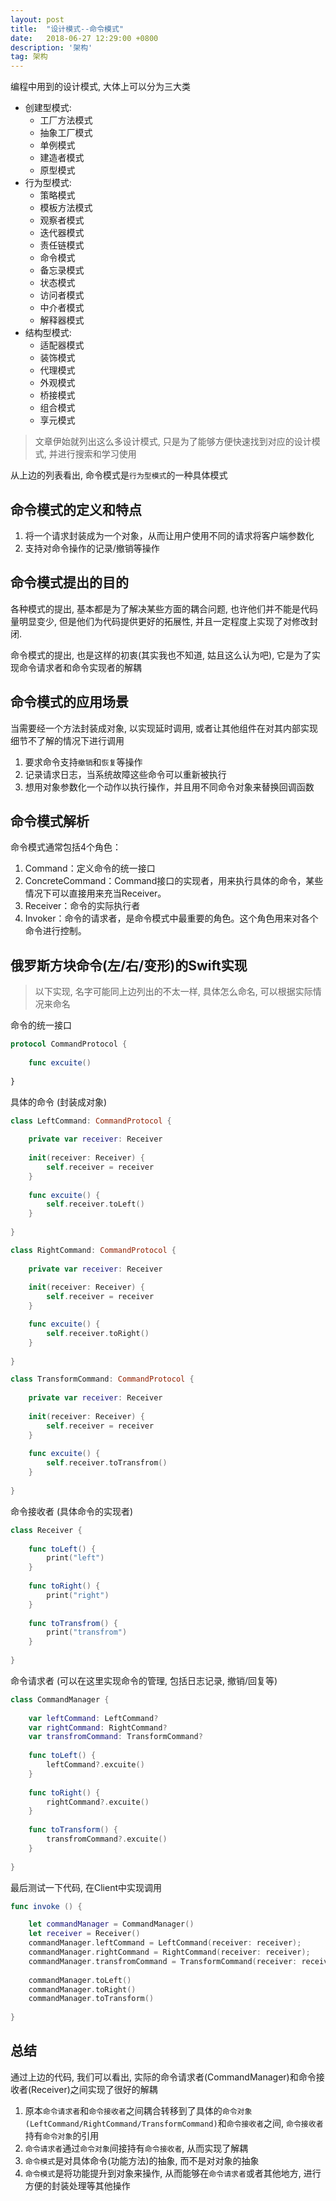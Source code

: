 ```yaml
---
layout: post
title:  "设计模式--命令模式"
date:   2018-06-27 12:29:00 +0800
description: '架构'
tag: 架构
---
```


编程中用到的设计模式, 大体上可以分为三大类

*   创建型模式: 
    *   工厂方法模式
    *   抽象工厂模式
    *   单例模式
    *   建造者模式
    *   原型模式 
*   行为型模式: 
    *   策略模式
    *   模板方法模式
    *   观察者模式
    *   迭代器模式
    *   责任链模式
    *   命令模式
    *   备忘录模式
    *   状态模式
    *   访问者模式
    *   中介者模式
    *   解释器模式
*   结构型模式: 
    *   适配器模式
    *   装饰模式
    *   代理模式
    *   外观模式
    *   桥接模式
    *   组合模式
    *   享元模式

> 文章伊始就列出这么多设计模式, 只是为了能够方便快速找到对应的设计模式, 并进行搜索和学习使用

从上边的列表看出, 命令模式是`行为型模式`的一种具体模式

## 命令模式的定义和特点

1. 将一个请求封装成为一个对象，从而让用户使用不同的请求将客户端参数化
2. 支持对命令操作的记录/撤销等操作

## 命令模式提出的目的

各种模式的提出, 基本都是为了解决某些方面的耦合问题, 也许他们并不能是代码量明显变少, 但是他们为代码提供更好的拓展性, 并且一定程度上实现了对修改封闭.

命令模式的提出, 也是这样的初衷(其实我也不知道, 姑且这么认为吧), 它是为了实现命令请求者和命令实现者的解耦

## 命令模式的应用场景

当需要经一个方法封装成对象, 以实现延时调用, 或者让其他组件在对其内部实现细节不了解的情况下进行调用

1. 要求命令支持`撤销`和`恢复`等操作
2. 记录请求日志，当系统故障这些命令可以重新被执行
3. 想用对象参数化一个动作以执行操作，并且用不同命令对象来替换回调函数

## 命令模式解析

命令模式通常包括4个角色：

1. Command：定义命令的统一接口
2. ConcreteCommand：Command接口的实现者，用来执行具体的命令，某些情况下可以直接用来充当Receiver。
3. Receiver：命令的实际执行者
4. Invoker：命令的请求者，是命令模式中最重要的角色。这个角色用来对各个命令进行控制。

## 俄罗斯方块命令(左/右/变形)的Swift实现

> 以下实现, 名字可能同上边列出的不太一样, 具体怎么命名, 可以根据实际情况来命名

命令的统一接口

```Swift
protocol CommandProtocol {
    
    func excuite()
    
}
```

具体的命令 (封装成对象)

```Swift
class LeftCommand: CommandProtocol {
    
    private var receiver: Receiver
    
    init(receiver: Receiver) {
        self.receiver = receiver
    }
    
    func excuite() {
        self.receiver.toLeft()
    }
    
}

class RightCommand: CommandProtocol {
    
    private var receiver: Receiver
    
    init(receiver: Receiver) {
        self.receiver = receiver
    }

    func excuite() {
        self.receiver.toRight()
    }
    
}

class TransformCommand: CommandProtocol {
    
    private var receiver: Receiver
    
    init(receiver: Receiver) {
        self.receiver = receiver
    }
    
    func excuite() {
        self.receiver.toTransfrom()
    }
    
}
```

命令接收者 (具体命令的实现者)

```Swift
class Receiver {
    
    func toLeft() {
        print("left")
    }
    
    func toRight() {
        print("right")
    }
    
    func toTransfrom() {
        print("transfrom")
    }
    
}
```

命令请求者 (可以在这里实现命令的管理, 包括日志记录, 撤销/回复等)

```Swift
class CommandManager {
    
    var leftCommand: LeftCommand?
    var rightCommand: RightCommand?
    var transfromCommand: TransformCommand?
    
    func toLeft() {
        leftCommand?.excuite()
    }
    
    func toRight() {
        rightCommand?.excuite()
    }
    
    func toTransform() {
        transfromCommand?.excuite()
    }
    
}
```

最后测试一下代码, 在Client中实现调用

```Swift
func invoke () {

    let commandManager = CommandManager()
    let receiver = Receiver()
    commandManager.leftCommand = LeftCommand(receiver: receiver);
    commandManager.rightCommand = RightCommand(receiver: receiver);
    commandManager.transfromCommand = TransformCommand(receiver: receiver);
    
    commandManager.toLeft()
    commandManager.toRight()
    commandManager.toTransform()
    
}
```

## 总结

通过上边的代码, 我们可以看出, 实际的命令请求者(CommandManager)和命令接收者(Receiver)之间实现了很好的解耦

1. 原本`命令请求者`和`命令接收者`之间耦合转移到了具体的`命令对象(LeftCommand/RightCommand/TransformCommand)`和`命令接收者`之间, `命令接收者`持有`命令对象`的引用
2. `命令请求者`通过`命令对象`间接持有`命令接收者`, 从而实现了解耦
3. `命令模式`是对具体命令(功能方法)的抽象, 而不是对对象的抽象
4. `命令模式`是将功能提升到对象来操作, 从而能够在`命令请求者`或者其他地方, 进行方便的封装处理等其他操作


